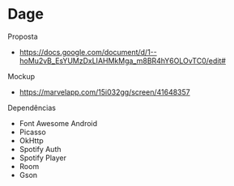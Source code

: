 # Dage

Proposta
- https://docs.google.com/document/d/1--hoMu2vB_EsYUMzDxLIAHMkMga_m8BR4hY6OLOvTC0/edit#

Mockup
- https://marvelapp.com/15i032gg/screen/41648357

Dependências
- Font Awesome Android
- Picasso
- OkHttp
- Spotify Auth
- Spotify Player
- Room
- Gson
